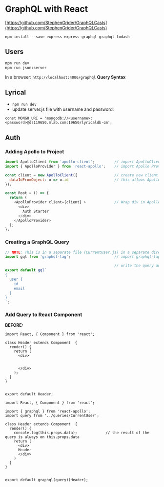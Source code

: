 # GraphQL with React

[https://github.com/StephenGrider/GraphQLCasts](https://github.com/StephenGrider/GraphQLCasts)

`npm install --save express express-graphql graphql lodash`

## Users

```sh
npm run dev
npm run json:server
```

In a browser: `http://localhost:4000/graphql`
**Query Syntax**



## Lyrical

- `npm run dev`
- update server.js file with username and password: 

`const MONGO_URI = 'mongodb://<username>:<password>@ds119650.mlab.com:19650/lyricaldb-cm';`


## Auth

### Adding Apollo to Project

```js
import ApolloClient from 'apollo-client';         // import ApolloClient
import { ApolloProvider } from 'react-apollo';    // import Apollo Provier

const client = new ApolloClient({                 // create new client
  dataIdFromObject: o => o.id                     // this allows Apollo to id all data
});

const Root = () => {
  return (
    <ApolloProvider client={client} >             // Wrap div in ApolloProvider
      <div>
        Auth Starter
      </div>
    </ApolloProvider>
  );
};
```

### Creating a GraphQL Query

```js
// NOTE: This is in a separate file (CurrentUser.js) in a separate directory (./client/queries)
import gql from 'graphql-tag';                    // import graphql-tag

                                                  // write the query and export it
export default gql`                               
{
  user {
    id
    email
  }
}
`;
```

### Add Query to React Component

**BEFORE:**

```babel
import React, { Component } from 'react';

class Header extends Component  {
  render() {
    return (
      <div>


      </div>
    );
  }
}


export default Header;
```

```babel
import React, { Component } from 'react';

import { graphql } from 'react-apollo';
import query from '../queries/CurrentUser';

class Header extends Component  {
  render() {
    console.log(this.props.data);             // the result of the query is always on this.props.data
    return (
      <div>
      Header
      </div>
    )
  }
}


export default graphql(query)(Header);
```



